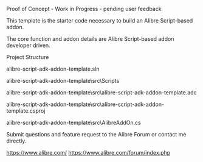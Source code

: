 Proof of Concept - Work in Progress - pending user feedback

This template is the starter code necessary to build an Alibre Script-based addon.

The core function and addon details are Alibre Script-based addon developer driven.

Project Structure 

alibre-script-adk-addon-template.sln

alibre-script-adk-addon-template\src\Scripts

alibre-script-adk-addon-template\src\alibre-script-adk-addon-template.adc

alibre-script-adk-addon-template\src\alibre-script-adk-addon-template.csproj

alibre-script-adk-addon-template\src\AlibreAddOn.cs

Submit questions and feature request to the Alibre Forum or contact me directly.

https://www.alibre.com/ https://www.alibre.com/forum/index.php

